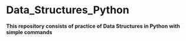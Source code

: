 # Data_Structures_Python

**This repository consists of practice of Data Structures in Python with simple  commands**

